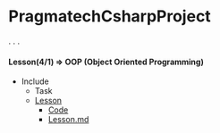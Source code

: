# PragmatechCsharpProject
.
.
.
 #### Lesson(4/1) => OOP (Object Oriented Programming)
- Include
    - Task
    - [Lesson](https://github.com/DrMadWill/PragmatechCsharpProject/tree/main/week_4/Lesson_1) 
        - [Code](https://github.com/DrMadWill/PragmatechCsharpProject/blob/main/week_4/Lesson_1/Lesson/Lesson/Program.cs)
        - [Lesson.md](https://github.com/DrMadWill/PragmatechCsharpProject/blob/main/week_4/Lesson_1/OOP_Research_and_Lesson.md)